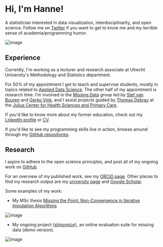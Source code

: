 # Hi, I'm Hanne!

A statistician interested in data visualization, interdisciplinarity, and open science. Follow me on [Twitter](https://twitter.com/hioberman) if you want to get to know me and my terrible sense of academia/programming humor.

![image](https://user-images.githubusercontent.com/38891540/137960326-8e4d91ec-19b3-4b87-bcf2-666d82652900.png)


## Experience

Currently, I'm working as a lecturer and research associate at Utrecht University's Methodology and Statistics department. 

For 50% of my appointment I get to teach and supervise students, mostly in topics related to [Applied Data Science](https://www.uu.nl/en/research/applied-data-science). The other half of my appointment is research time. I'm involved in the [Missing Data](https://www.uu.nl/en/organisation/methodology-and-statistics/missing-data) group led by [Stef van Buuren](https://stefvanbuuren.name/) and [Gerko Vink](https://www.gerkovink.com/), and I assist projects guided by [Thomas Debray](https://thomasdebray.be/) at the [Julius Center for Health Sciences and Primary Care](https://juliuscentrum.umcutrecht.nl/en/). 

If you'd like to know more about my former education, check out my [LinkedIn profile](https://www.linkedin.com/in/hanneoberman/) or [CV](https://github.com/hanneoberman/CV/blob/master/HanneObermanCV.pdf).

If you'd like to see my programming skills live in action, browse around through my [GitHub repositories](https://github.com/hanneoberman).

## Research

I aspire to adhere to the open science principles, and post all of my ongoing work on [GitHub](https://github.com/hanneoberman). 

For an overview of my published work, see my [ORCiD page](https://orcid.org/0000-0003-3276-2141). Other places to find my research output are my [university page](https://www.uu.nl/staff/HIOberman) and [Google Scholar](https://scholar.google.nl/citations?user=myLQXrEAAAAJ).

Some examples of my work:

- My MSc thesis [Missing the Point: Non-Convergence in Iterative Imputation Algorithms](https://openreview.net/pdf?id=fHSVg6mVqpw)

![image](https://user-images.githubusercontent.com/38891540/137959198-2103b75d-fa2e-4298-9c91-9ec66b13a9d2.png)

- My ongoing project [{shinymice}](https://hanneoberman.shinyapps.io/shinymice-demo/), an online evaluation suite for missing data (demo version). 

![image](https://user-images.githubusercontent.com/38891540/137959898-b2ef2376-2d50-4061-946b-2dfeb89c97b3.png)


